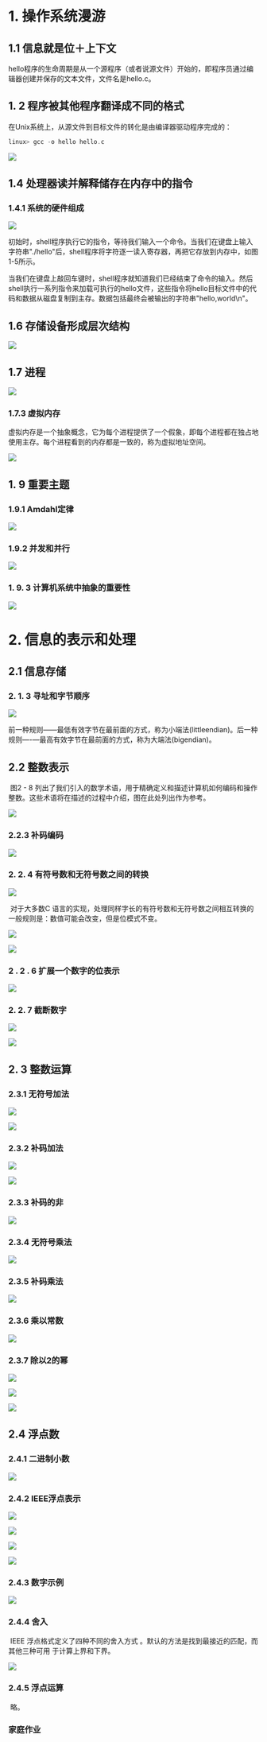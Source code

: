 # 1. 操作系统漫游

## 1.1 信息就是位＋上下文

​	hello程序的生命周期是从一个源程序（或者说源文件）开始的，即程序员通过编辑器创建并保存的文本文件，文件名是hello.c。

## 1. 2 程序被其他程序翻译成不同的格式

在Unix系统上，从源文件到目标文件的转化是由编译器驱动程序完成的：

```c
linux> gcc -o hello hello.c 
```

![](https://pic.imgdb.cn/item/618fd5aa2ab3f51d9172e0bb.jpg)



## 1.4 处理器读并解释储存在内存中的指令

### 1.4.1 系统的硬件组成

![](https://pic.imgdb.cn/item/618fd60f2ab3f51d91730b08.jpg)

​	初始时，shell程序执行它的指令，等待我们输入一个命令。当我们在键盘上输入字符串"./hello"后，shell程序将字符逐一读入寄存器，再把它存放到内存中，如图1-5所示。

​	当我们在键盘上敲回车键时，shell程序就知道我们已经结束了命令的输入。然后shell执行一系列指令来加载可执行的hello文件，这些指令将hello目标文件中的代码和数据从磁盘复制到主存。数据包括最终会被输出的字符串"hello,world\n"。

## 1.6 存储设备形成层次结构

![](https://pic.imgdb.cn/item/618fd6cf2ab3f51d9173476a.jpg)

## 1.7 进程

![](https://pic.imgdb.cn/item/618fd7ac2ab3f51d91739a23.jpg)

### 1.7.3 虚拟内存

​	虚拟内存是一个抽象概念，它为每个进程提供了一个假象，即每个进程都在独占地使用主存。每个进程看到的内存都是一致的，称为虚拟地址空间。

![](https://pic.imgdb.cn/item/618fd7f32ab3f51d9173bb85.jpg)

## 1. 9 重要主题

### 1.9.1 Amdahl定律

![](https://pic.imgdb.cn/item/618fd8722ab3f51d917445b0.jpg)

### 1.9.2 并发和并行



![](https://pic.imgdb.cn/item/618fd9532ab3f51d917501e2.jpg)

### 1. 9. 3 计算机系统中抽象的重要性

![](https://pic.imgdb.cn/item/618fd9902ab3f51d91753222.jpg)

# 2. 信息的表示和处理

## 2.1 信息存储

### 2. 1. 3 寻址和字节顺序

![](https://pic.imgdb.cn/item/618fdb7d2ab3f51d91769cf6.jpg)

​	前一种规则——最低有效字节在最前面的方式，称为小端法(littleendian)。后一种规则—-—最高有效字节在最前面的方式，称为大端法(bigendian)。

## 2.2 整数表示

​	图2 - 8 列出了我们引入的数学术语，用于精确定义和描述计算机如何编码和操作整数。这些术语将在描述的过程中介绍，图在此处列出作为参考。

![](https://pic.imgdb.cn/item/6190c51d2ab3f51d91be8f5c.jpg)



### 2.2.3 补码编码

 ![](https://pic.imgdb.cn/item/6190c6122ab3f51d91bedcaa.jpg)

### 2. 2. 4 有符号数和无符号数之间的转换

![](https://pic.imgdb.cn/item/6190c6862ab3f51d91befecc.jpg)

​	对于大多数C 语言的实现，处理同样字长的有符号数和无符号数之间相互转换的一般规则是：数值可能会改变，但是位模式不变。

![](https://pic.imgdb.cn/item/6190c6c52ab3f51d91bf1597.jpg)





![](https://pic.imgdb.cn/item/6190c7232ab3f51d91bf3422.jpg)

### 2 . 2 . 6 扩展一个数字的位表示

![](https://pic.imgdb.cn/item/6190ce422ab3f51d91c173b3.jpg)

### 2. 2. 7 截断数字

![](https://pic.imgdb.cn/item/6190cee22ab3f51d91c19dc1.jpg)

![](https://pic.imgdb.cn/item/6190d0492ab3f51d91c20c02.jpg)

## 2. 3 整数运算

### 2.3.1 无符号加法

![](https://pic.imgdb.cn/item/6191130f2ab3f51d91d52c3f.jpg)

![](https://pic.imgdb.cn/item/6191135d2ab3f51d91d5447e.jpg)

### 2.3.2 补码加法

![](https://pic.imgdb.cn/item/619113e62ab3f51d91d56982.jpg)

![](https://pic.imgdb.cn/item/619113fe2ab3f51d91d57186.jpg)

### 2.3.3 补码的非

![](https://pic.imgdb.cn/item/6191156a2ab3f51d91d5d615.jpg)

### 2.3.4 无符号乘法

![](https://pic.imgdb.cn/item/619116102ab3f51d91d5fdbb.jpg)

### 2.3.5 补码乘法

![](https://pic.imgdb.cn/item/6191163f2ab3f51d91d60864.jpg)

### 2.3.6 乘以常数

![](https://pic.imgdb.cn/item/61911a192ab3f51d91d73316.jpg)



### 2.3.7 除以2的幂

![](https://pic.imgdb.cn/item/619250442ab3f51d91348acb.jpg)



![](https://pic.imgdb.cn/item/619250b82ab3f51d9134abec.jpg)

![](https://pic.imgdb.cn/item/619251b52ab3f51d9134fd08.jpg)

## 2.4 浮点数

### 2.4.1 二进制小数

![](https://pic.imgdb.cn/item/619254232ab3f51d9135bc35.jpg)

### 2.4.2 IEEE浮点表示

![](https://pic.imgdb.cn/item/619255ca2ab3f51d91362a7a.jpg)

![](https://pic.imgdb.cn/item/619256522ab3f51d9136538e.jpg)

![](https://pic.imgdb.cn/item/619256e52ab3f51d913680a8.jpg)

![](https://pic.imgdb.cn/item/619257032ab3f51d91368817.jpg)

### 2.4.3 数字示例

![](https://pic.imgdb.cn/item/619257c82ab3f51d9136c1e8.jpg)

### 2.4.4 舍入

​	IEEE 浮点格式定义了四种不同的舍入方式 。默认的方法是找到最接近的匹配，而其他三种可用 于计算上界和下界。

![](https://pic.imgdb.cn/item/61925a2b2ab3f51d91378e48.jpg)

### 2.4.5 浮点运算

​	略。

### 家庭作业

